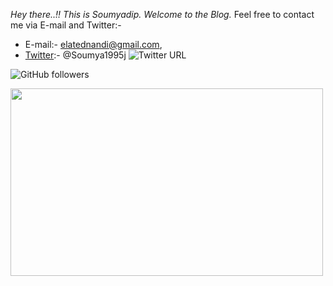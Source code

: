 

*Hey there..!! This is Soumyadip. Welcome to the Blog.* 
Feel free to contact me via E-mail and Twitter:- 
- E-mail:- elatednandi@gmail.com, 
- [Twitter](https://twitter.com/Soumya1995j):- @Soumya1995j ![Twitter URL](https://img.shields.io/twitter/url?style=social&url=https%3A%2F%2Ftwitter.com%2FSoumya1995j)

![GitHub followers](https://img.shields.io/github/followers/soumyadip1995?label=follow&style=social)


<!-- Alignment options!!!!! -->

<img align="centre" width="500" height="300" src="https://www.ateamindia.com/wp-content/uploads/2019/03/maxresdefault.jpg">
